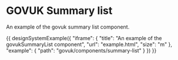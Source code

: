 ---
---
# GOVUK Summary list

An example of the govuk summary list component.

{{ designSystemExample({
"iframe": {
    "title": "An example of the govukSummaryList component",
    "url": "example.html",
    "size": "m"
},
"example": {
    "path": "govuk/components/summary-list"
}
}) }}
